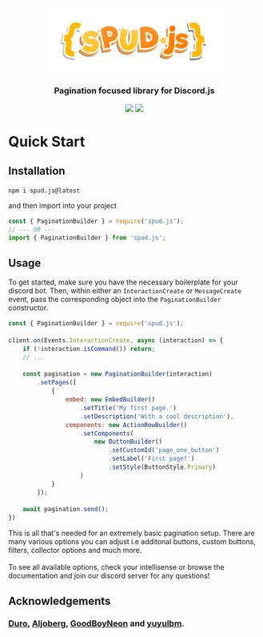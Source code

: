 
<p align='center'>
    <img src="https://github.com/keita-sama/spud.js/blob/dev-test/assets/spud%20logo.png?raw=true" width='70%'>
    <h3 align='center'>Pagination focused library for Discord.js</h3>
</p>

<p align='center'>
<a href='https://discord.gg/EsfbnxTdej'><img src='https://img.shields.io/discord/925648118530314280?color=5865F2&logo=discord&logoColor=white'></a>
<a href=''><img src='https://img.shields.io/npm/d18m/spud.js'></a>
</p>

# Quick Start

## Installation
```
npm i spud.js@latest
```
and then import into your project
```ts
const { PaginationBuilder } = require('spud.js');
// --- OR ---
import { PaginationBuilder } from 'spud.js';
```

## Usage
To get started, make sure you have the necessary boilerplate for your discord bot. Then, within either an `InteractionCreate` or `MessageCreate` event, pass the corresponding object into the `PaginationBuilder` constructor.

```js
const { PaginationBuilder } = require('spud.js');

client.on(Events.InteractionCreate, async (interaction) => {
    if (!interaction.isCommand()) return;   
    // ...

    const pagination = new PaginationBuilder(interaction)
        .setPages([
            {
                embed: new EmbedBuilder()
                    .setTitle('My first page.')
                    .setDescription('With a cool description'),
                components: new ActionRowBuilder()
                    .setComponents(
                        new ButtonBuilder()
                            .setCustomId('page_one_button')
                            .setLabel('First page!')
                            .setStyle(ButtonStyle.Primary)
                    )
            }
        ]);
    
    await pagination.send();
})
```

This is all that's needed for an extremely basic pagination setup. There are many various options you can adjust i.e additonal buttons, custom buttons, filters, collector options and much more.
<br><br>
To see all available options, check your intellisense or browse the documentation and join our discord server for any questions!

## Acknowledgements

### [Duro](https://github.com/DuroCodes), [Aljoberg](https://github.com/Aljoberg), [GoodBoyNeon](https://github.com/GoodBoyNeon) and [yuyulbm](https://github.com/yuyulbm).